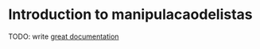 # Introduction to manipulacaodelistas

TODO: write [great documentation](http://jacobian.org/writing/great-documentation/what-to-write/)
